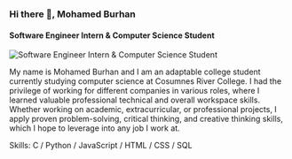 ### Hi there 👋, Mohamed Burhan
#### Software Engineer Intern & Computer Science Student
![Software Engineer Intern & Computer Science Student](https://media-exp1.licdn.com/dms/image/C4E16AQEjZiddOb3Lpw/profile-displaybackgroundimage-shrink_200_800/0/1633737226155?e=1645660800&v=beta&t=waBlNc218e6IxjHOXd5zjzmWSbVWQWR9p55sEGLLNLY)

My name is Mohamed Burhan and I am an adaptable college student currently studying computer science at Cosumnes River College. I had the privilege of working for different companies in various roles, where I learned valuable professional technical and overall workspace skills. Whether working on academic, extracurricular, or professional projects, I apply proven problem-solving, critical thinking, and creative thinking skills, which I hope to leverage into any job I work at.

Skills: C / Python / JavaScript / HTML / CSS / SQL






